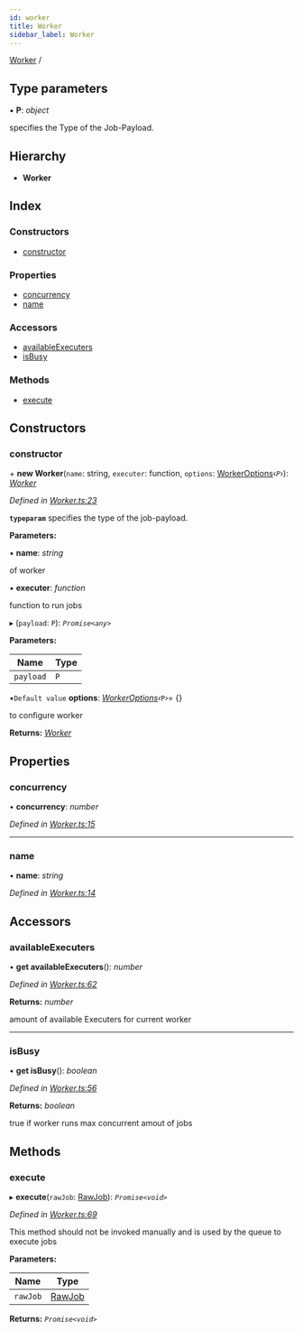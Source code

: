 ```yaml
---
id: worker
title: Worker
sidebar_label: Worker
---
```


[Worker](worker.md) /

## Type parameters

▪ **P**: *object*

specifies the Type of the Job-Payload.

## Hierarchy

* **Worker**

## Index

### Constructors

* [constructor](worker.md#constructor)

### Properties

* [concurrency](worker.md#concurrency)
* [name](worker.md#name)

### Accessors

* [availableExecuters](worker.md#availableexecuters)
* [isBusy](worker.md#isbusy)

### Methods

* [execute](worker.md#execute)

## Constructors

###  constructor

\+ **new Worker**(`name`: string, `executer`: function, `options`: [WorkerOptions](../interfaces/workeroptions.md)‹*`P`*›): *[Worker](worker.md)*

*Defined in [Worker.ts:23](https://github.com/SimonErm/react-native-job-queue/blob/acf0a20/src/Worker.ts#L23)*

**`typeparam`** specifies the type of the job-payload.

**Parameters:**

▪ **name**: *string*

of worker

▪ **executer**: *function*

function to run jobs

▸ (`payload`: `P`): *`Promise<any>`*

**Parameters:**

Name | Type |
------ | ------ |
`payload` | `P` |

▪`Default value`  **options**: *[WorkerOptions](../interfaces/workeroptions.md)‹*`P`*›*=  {}

to configure worker

**Returns:** *[Worker](worker.md)*

## Properties

###  concurrency

• **concurrency**: *number*

*Defined in [Worker.ts:15](https://github.com/SimonErm/react-native-job-queue/blob/acf0a20/src/Worker.ts#L15)*

___

###  name

• **name**: *string*

*Defined in [Worker.ts:14](https://github.com/SimonErm/react-native-job-queue/blob/acf0a20/src/Worker.ts#L14)*

## Accessors

###  availableExecuters

• **get availableExecuters**(): *number*

*Defined in [Worker.ts:62](https://github.com/SimonErm/react-native-job-queue/blob/acf0a20/src/Worker.ts#L62)*

**Returns:** *number*

amount of available Executers for current worker

___

###  isBusy

• **get isBusy**(): *boolean*

*Defined in [Worker.ts:56](https://github.com/SimonErm/react-native-job-queue/blob/acf0a20/src/Worker.ts#L56)*

**Returns:** *boolean*

true if worker runs max concurrent amout of jobs

## Methods

###  execute

▸ **execute**(`rawJob`: [RawJob](../interfaces/rawjob.md)): *`Promise<void>`*

*Defined in [Worker.ts:69](https://github.com/SimonErm/react-native-job-queue/blob/acf0a20/src/Worker.ts#L69)*

This method should not be invoked manually and is used by the queue to execute jobs

**Parameters:**

Name | Type |
------ | ------ |
`rawJob` | [RawJob](../interfaces/rawjob.md) |

**Returns:** *`Promise<void>`*
